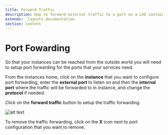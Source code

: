 ```yaml
---
title: Forward Traffic
description: How to forward external traffic to a port on a LXD container
extends: _layouts.documentation
section: content
---
```


# Port Fowarding

So that your instances can be reached from the outside world you will need to setup port forwarding for the ports that your services need.

From the instances home, click on the **instance** that you want to configure port forwarding, enter the **external port** to listen on and then the **internal port** where the traffic will be forwarded to in instance, and change the **protocol** if needed.

Click on the **forward traffic** button to setup the traffic forwarding.

![alt text](/assets/img/nuber/instance-forward-traffic.png)

To remove the traffic forwarding, click on the **X** icon next to port configuration that you want to remove.
